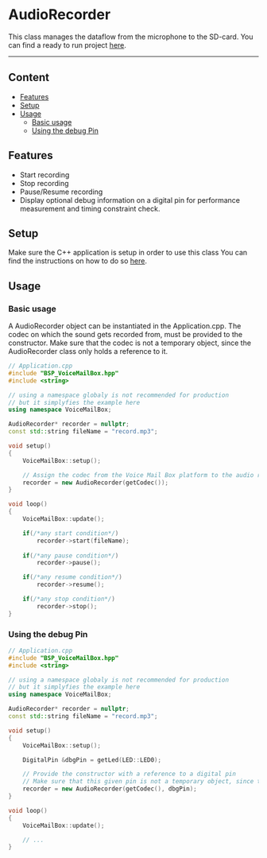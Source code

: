 # AudioRecorder
This class manages the dataflow from the microphone to the SD-card.
You can find a ready to run project [here](../../Demos/F469/F469_MultiExample/README.md).

---
## Content
- [Features](#features)
- [Setup](#setup)
- [Usage](#usage)
    - [Basic usage](#basic-usage)
    - [Using the debug Pin](#using-the-debug-pin)

## Features
- Start recording
- Stop recording
- Pause/Resume recording
- Display optional debug information on a digital pin for performance measurement and timing constraint check.

## Setup
Make sure the C++ application is setup in order to use this class
You can find the instructions on how to do so [here](CppFromC.md).

## Usage
### Basic usage
A AudioRecorder object can be instantiated in the Application.cpp.
The codec on which the sound gets recorded from, must be provided to the constructor.
Make sure that the codec is not a temporary object, since the AudioRecorder class only holds a reference to it.
``` C++
// Application.cpp
#include "BSP_VoiceMailBox.hpp"
#include <string>

// using a namespace globaly is not recommended for production
// but it simplyfies the example here
using namespace VoiceMailBox; 

AudioRecorder* recorder = nullptr;
const std::string fileName = "record.mp3";

void setup()
{
    VoiceMailBox::setup();

    // Assign the codec from the Voice Mail Box platform to the audio recorder
    recorder = new AudioRecorder(getCodec());
}

void loop()
{
    VoiceMailBox::update();

    if(/*any start condition*/)
        recorder->start(fileName);
    
    if(/*any pause condition*/)
        recorder->pause();

    if(/*any resume condition*/)
        recorder->resume();

    if(/*any stop condition*/)
        recorder->stop(); 
}
```


### Using the debug Pin
``` C++
// Application.cpp
#include "BSP_VoiceMailBox.hpp"
#include <string>

// using a namespace globaly is not recommended for production
// but it simplyfies the example here
using namespace VoiceMailBox; 

AudioRecorder* recorder = nullptr;
const std::string fileName = "record.mp3";

void setup()
{
    VoiceMailBox::setup();

    DigitalPin &dbgPin = getLed(LED::LED0);

    // Provide the constructor with a reference to a digital pin
    // Make sure that this given pin is not a temporary object, since the Player only holds a reference to it.
    recorder = new AudioRecorder(getCodec(), dbgPin);
}

void loop()
{
    VoiceMailBox::update();

    // ...
}
```